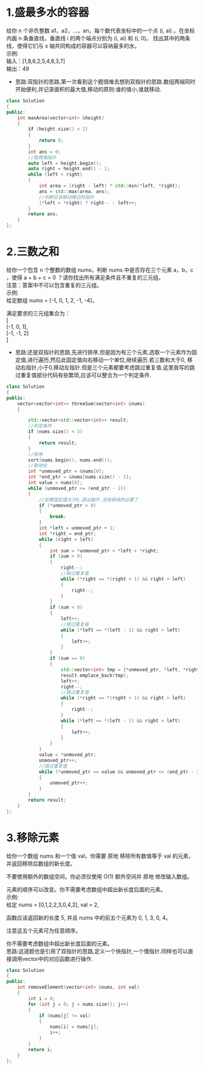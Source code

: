 # 1.盛最多水的容器
给你 n 个非负整数 a1，a2，...，an，每个数代表坐标中的一个点 (i, ai) 。在坐标内画 n 条垂直线，垂直线 i 的两个端点分别为 (i, ai) 和 (i, 0)。
找出其中的两条线，使得它们与 x 轴共同构成的容器可以容纳最多的水。<br>
示例:<br>
输入：[1,8,6,2,5,4,8,3,7]<br>
输出：49
* 思路:双指针的思路,第一次看到这个题很难去想到双指针的思路.数组两端同时开始便利,并记录面积的最大值,移动的原则:谁的值小,谁就移动.<br>
``` cpp
class Solution
{
public:
    int maxArea(vector<int> &height)
    {
        if (height.size() < 2)
        {
            return 0;
        }
        int ans = 0;
        //取两端指针
        auto left = height.begin();
        auto right = height.end() - 1;
        while (left < right)
        {
            int area = (right - left) * std::min(*left, *right);
            ans = std::max(area, ans);
            //判断应该移动哪边的指针
            (*left > *right) ? right-- : left++;
        }
        return ans;
    }
};
```

# 2.三数之和
给你一个包含 n 个整数的数组 nums，判断 nums 中是否存在三个元素 a，b，c ，使得 a + b + c = 0 ？请你找出所有满足条件且不重复的三元组。<br>
注意：答案中不可以包含重复的三元组。<br>
示例:<br>
给定数组 nums = [-1, 0, 1, 2, -1, -4]，<br>

满足要求的三元组集合为：<br>
[                    <br>
  [-1, 0, 1],         <br>
  [-1, -1, 2]         <br>
]                     <br>

* 思路:还是双指针的思路,先进行排序,但是因为有三个元素,选取一个元素作为固定值,进行遍历,然后此固定值向右移动一个单位,继续遍历.若三数和大于0,
移动右指针,小于0,移动左指针.但是三个元素都要考虑跳过重复值.这里我写的跳过重复值部分代码有些繁琐,应该可以整合为一个判定条件.<br>

``` cpp
class Solution
{
public:
    vector<vector<int>> threeSum(vector<int> &nums)
    {

        std::vector<std::vector<int>> result;
        //判定条件
        if (nums.size() < 3)
        {
            return result;
        }
        //排序
        sort(nums.begin(), nums.end());
        //取地址
        int *unmoved_ptr = &nums[0];
        int *end_ptr = &nums[nums.size() - 1];
        int value = nums[0];
        while (unmoved_ptr <= (end_ptr - 2))
        {
            //如果固定值大于0,退出循环,没有继续的必要了
            if (*unmoved_ptr > 0)
            {
                break;
            }
            int *left = unmoved_ptr + 1;
            int *right = end_ptr;
            while (right > left)
            {
                int sum = *unmoved_ptr + *left + *right;
                if (sum > 0)
                {
                    right--;
                    //跳过重复值
                    while (*right == *(right + 1) && right > left)
                    {
                        right--;
                    }
                }
                if (sum < 0)
                {
                    left++;
                    //跳过重复值
                    while (*left == *(left - 1) && right > left)
                    {
                        left++;
                    }
                }
                if (sum == 0)
                {
                    std::vector<int> tmp = {*unmoved_ptr, *left, *right};
                    result.emplace_back(tmp);
                    left++;
                    right--;
                    //跳过重复值
                    while (*right == *(right + 1) && right > left)
                    {
                        right--;
                    }
                    while (*left == *(left - 1) && right > left)
                    {
                        left++;
                    }
                }
            }
            value = *unmoved_ptr;
            unmoved_ptr++;
            //跳过重复值
            while (*unmoved_ptr == value && unmoved_ptr <= (end_ptr - 2))
            {
                unmoved_ptr++;
            }
        }
        return result;
    }
};
```
# 3.移除元素
给你一个数组 nums 和一个值 val，你需要 原地 移除所有数值等于 val 的元素，并返回移除后数组的新长度。

不要使用额外的数组空间，你必须仅使用 O(1) 额外空间并 原地 修改输入数组。

元素的顺序可以改变。你不需要考虑数组中超出新长度后面的元素。<br>
示例:<br>
给定 nums = [0,1,2,2,3,0,4,2], val = 2,<br>

函数应该返回新的长度 5, 并且 nums 中的前五个元素为 0, 1, 3, 0, 4。<br>

注意这五个元素可为任意顺序。<br>

你不需要考虑数组中超出新长度后面的元素。<br>
思路:这道题也是引用了双指针的思路,定义一个快指针,一个慢指针.同样也可以直接调用vector中的对应函数进行操作.<br>
``` cpp
class Solution
{
public:
    int removeElement(vector<int> &nums, int val)
    {
        int i = 0;
        for (int j = 0; j < nums.size(); j++)
        {
            if (nums[j] != val)
            {
                nums[i] = nums[j];
                i++;
            }
        }
        return i;
    }
};
```
